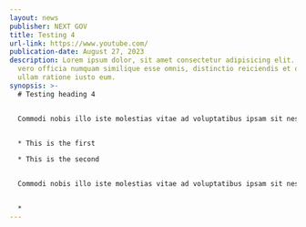 ```yaml
---
layout: news
publisher: NEXT GOV
title: Testing 4
url-link: https://www.youtube.com/
publication-date: August 27, 2023
description: Lorem ipsum dolor, sit amet consectetur adipisicing elit. Adipisci,
  vero officia numquam similique esse omnis, distinctio reiciendis et quidem
  ullam ratione iusto eum.
synopsis: >-
  # T﻿esting heading 4


  Commodi nobis illo iste molestias vitae ad voluptatibus ipsam sit nesciunt eaque aliquid sed. Expedita minima optio atque ipsum alias error velit dolores quaerat, perspiciatis laborum voluptatem, nulla ea. Natus cupiditate delectus, maiores nemo sequi cum eius laboriosam quidem nulla dignissimos, repellendus sunt nobis autem quam perspiciatis, eum recusandae hic eos voluptatibus harum voluptatem repellat laudantium consequuntur. Laborum illum placeat facere eius incidunt nulla provident at praesentium, sit ipsum ratione debitis soluta. Id tempora rem explicabo suscipit!


  * T﻿his is the first

  * T﻿his is the second


  Commodi nobis illo iste molestias vitae ad voluptatibus ipsam sit nesciunt eaque aliquid sed. Expedita minima optio atque ipsum alias error velit dolores quaerat, perspiciatis laborum voluptatem, nulla ea. Natus cupiditate delectus, maiores nemo sequi cum eius laboriosam quidem nulla dignissimos, repellendus sunt nobis autem quam perspiciatis, eum recusandae hic eos voluptatibus harum voluptatem repellat laudantium consequuntur. Laborum illum placeat facere eius incidunt nulla provident at praesentium, sit ipsum ratione debitis soluta. Id tempora rem explicabo suscipit!


  *
---
```

